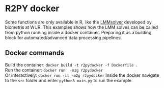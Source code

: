 # R2PY docker
Some functions are only available in R, like the [LMMsolver](https://biometris.github.io/LMMsolver/) developed by biometris at WUR.
This examples shows how the LMM solves can be called from python running inside a docker container. 
Preparing it as a building block for automated/advanced data processing pipelines.

## Docker commands
Build the container: `docker build -t r2pydocker -f Dockerfile .`  
Run the container: `docker run  -m2g r2pydocker`   
Or interactively: `docker run -it -m2g r2pydocker` 
Inside the docker navigate to the `src` folder and enter `python3 main.py` to run the example.